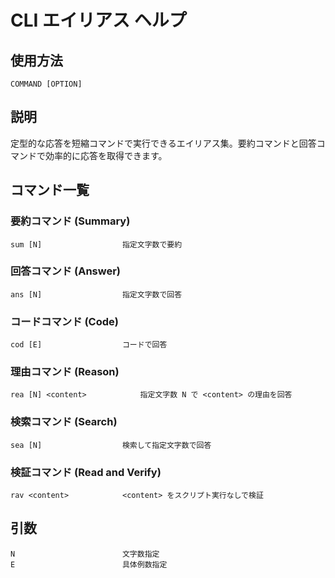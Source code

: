 # CLI エイリアス ヘルプ

## 使用方法

```
COMMAND [OPTION]
```

## 説明

定型的な応答を短縮コマンドで実行できるエイリアス集。要約コマンドと回答コマンドで効率的に応答を取得できます。

## コマンド一覧

### 要約コマンド (Summary)

```
sum [N]                  指定文字数で要約
```

### 回答コマンド (Answer)

```
ans [N]                  指定文字数で回答
```

### コードコマンド (Code)

```
cod [E]                  コードで回答
```

### 理由コマンド (Reason)

```
rea [N] <content>            指定文字数 N で <content> の理由を回答

```

### 検索コマンド (Search)

```
sea [N]                  検索して指定文字数で回答
```

### 検証コマンド (Read and Verify)

```
rav <content>            <content> をスクリプト実行なしで検証
```

## 引数

```
N                        文字数指定
E                        具体例数指定
```